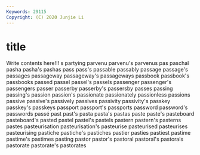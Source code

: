 ```yaml
---
Keywords: 29115
Copyright: (C) 2020 Junjie Li
---
```


# title

Write contents here!!!
s 
partying 
parvenu 
parvenu's 
parvenus 
pas 
paschal 
pasha 
pasha's 
pashas
pass 
pass's 
passable 
passably 
passage 
passage's 
passages 
passageway 
passageway's 
passageways
passbook 
passbook's 
passbooks 
passed 
passel 
passel's 
passels 
passenger 
passenger's 
passengers
passer 
passerby 
passerby's 
passersby 
passes 
passing 
passing's 
passion 
passion's 
passionate
passionately 
passionless 
passions 
passive 
passive's 
passively 
passives 
passivity 
passivity's 
passkey
passkey's 
passkeys 
passport 
passport's 
passports 
password 
password's 
passwords 
passé 
past
past's 
pasta 
pasta's 
pastas 
paste 
paste's 
pasteboard 
pasteboard's 
pasted 
pastel
pastel's 
pastels 
pastern 
pastern's 
pasterns 
pastes 
pasteurisation 
pasteurisation's 
pasteurise 
pasteurised
pasteurises 
pasteurising 
pastiche 
pastiche's 
pastiches 
pastier 
pasties 
pastiest 
pastime 
pastime's
pastimes 
pasting 
pastor 
pastor's 
pastoral 
pastoral's 
pastorals 
pastorate 
pastorate's 
pastorates
